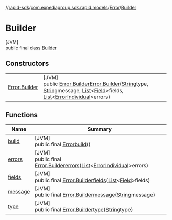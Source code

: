 //[rapid-sdk](../../../../index.md)/[com.expediagroup.sdk.rapid.models](../../index.md)/[Error](../index.md)/[Builder](index.md)

# Builder

[JVM]\
public final class [Builder](index.md)

## Constructors

| | |
|---|---|
| [Error.Builder](-error.-builder.md) | [JVM]<br>public [Error.Builder](index.md)[Error.Builder](-error.-builder.md)([String](https://docs.oracle.com/javase/8/docs/api/java/lang/String.html)type, [String](https://docs.oracle.com/javase/8/docs/api/java/lang/String.html)message, [List](https://docs.oracle.com/javase/8/docs/api/java/util/List.html)&lt;[Field](../../-field/index.md)&gt;fields, [List](https://docs.oracle.com/javase/8/docs/api/java/util/List.html)&lt;[ErrorIndividual](../../-error-individual/index.md)&gt;errors) |

## Functions

| Name | Summary |
|---|---|
| [build](build.md) | [JVM]<br>public final [Error](../index.md)[build](build.md)() |
| [errors](errors.md) | [JVM]<br>public final [Error.Builder](index.md)[errors](errors.md)([List](https://docs.oracle.com/javase/8/docs/api/java/util/List.html)&lt;[ErrorIndividual](../../-error-individual/index.md)&gt;errors) |
| [fields](fields.md) | [JVM]<br>public final [Error.Builder](index.md)[fields](fields.md)([List](https://docs.oracle.com/javase/8/docs/api/java/util/List.html)&lt;[Field](../../-field/index.md)&gt;fields) |
| [message](message.md) | [JVM]<br>public final [Error.Builder](index.md)[message](message.md)([String](https://docs.oracle.com/javase/8/docs/api/java/lang/String.html)message) |
| [type](type.md) | [JVM]<br>public final [Error.Builder](index.md)[type](type.md)([String](https://docs.oracle.com/javase/8/docs/api/java/lang/String.html)type) |
